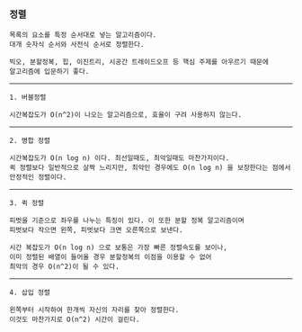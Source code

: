 <h3> 정렬 </h3>

    목록의 요소를 특정 순서대로 넣는 알고리즘이다.
    대개 숫자식 순서와 사전식 순서로 정렬한다.

    빅오, 분할정복, 힙, 이진트리, 시공간 트레이드오프 등 핵심 주제를 아우르기 때문에
    알고리즘에 입문하기 좋다.

---

    1. 버블정렬

    시간복잡도가 O(n^2)이 나오는 알고리즘으로, 효율이 구려 사용하지 않는다.

---

    2. 병합 정렬

    시간복잡도가 O(n log n) 이다. 최선일때도, 최악일때도 마찬가지이다.
    퀵 정렬보다 일반적으로 살짝 느리지만, 최악인 경우에도 O(n log n) 을 보장한다는 점에서
    안정적인 정렬이다.

---

    3. 퀵 정렬

    피벗을 기준으로 좌우를 나누는 특징이 있다. 이 또한 분할 정복 알고리즘이며 
    피벗보다 작으면 왼쪽, 피벗보다 크면 오른쪽으로 보낸다.

    시간 복잡도가 O(n log n) 으로 보통은 가장 빠른 정렬속도를 보이나,
    이미 정렬된 배열이 들어올 경우 분할정복의 이점을 이용할 수 없어
    최악의 경우 O(n^2)이 될 수 있다.

---

    4. 삽입 정렬

    왼쪽부터 시작하여 한개씩 자신의 자리를 찾아 정렬한다.
    이것도 마찬가지로 O(n^2) 시간이 걸린다.